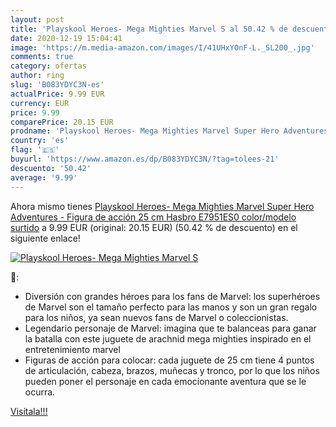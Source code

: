 ```yaml
---
layout: post
title: 'Playskool Heroes- Mega Mighties Marvel S al 50.42 % de descuento'
date: 2020-12-19 15:04:41
image: 'https://m.media-amazon.com/images/I/41UHxYOnF-L._SL200_.jpg'
comments: true
category: ofertas
author: ring
slug: 'B083YDYC3N-es'
actualPrice: 9.99 EUR
currency: EUR
price: 9.99
comparePrice: 20.15 EUR
prodname: 'Playskool Heroes- Mega Mighties Marvel Super Hero Adventures - Figura de acción  25 cm  Hasbro E7951ES0    color/modelo surtido'
country: 'es'
flag: '🇪🇸'
buyurl: 'https://www.amazon.es/dp/B083YDYC3N/?tag=tolees-21'
descuento: '50.42'
average: '9.99'
---
```


Ahora mismo tienes [Playskool Heroes- Mega Mighties Marvel Super Hero Adventures - Figura de acción  25 cm  Hasbro E7951ES0    color/modelo surtido](https://www.amazon.es/dp/B083YDYC3N/?tag=tolees-21) a 9.99 EUR (original: 20.15 EUR) (50.42 %  de descuento) en el siguiente enlace!

[![Playskool Heroes- Mega Mighties Marvel S](https://m.media-amazon.com/images/I/41UHxYOnF-L._SL200_.jpg)](https://www.amazon.es/dp/B083YDYC3N/?tag=tolees-21)

🔎:

- Diversión con grandes héroes para los fans de Marvel: los superhéroes de Marvel son el tamaño perfecto para las manos y son un gran regalo para los niños, ya sean nuevos fans de Marvel o coleccionistas.
- Legendario personaje de Marvel: imagina que te balanceas para ganar la batalla con este juguete de arachnid mega mighties inspirado en el entretenimiento marvel
- Figuras de acción para colocar: cada juguete de 25 cm tiene 4 puntos de articulación, cabeza, brazos, muñecas y tronco, por lo que los niños pueden poner el personaje en cada emocionante aventura que se le ocurra.

[Visítala!!!](https://www.amazon.es/dp/B083YDYC3N/?tag=tolees-21)
